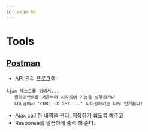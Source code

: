 ```yaml
---
id: page-66
---
```

# Tools

## [Postman](https://www.getpostman.com/)

* API 관리 프로그램

```
Ajax 테스트를 위해서...
   클라이언트를 처음부터 시작하여 기능을 실행하거나
   터미널에서 'CURL -X GET ...' 타이핑하기는 너무 번거롭다! 
```

* Ajax call 한 내역을 관리, 저장하기 쉽도록 해주고
* Response를 깔끔하게 출력 해 준다.
